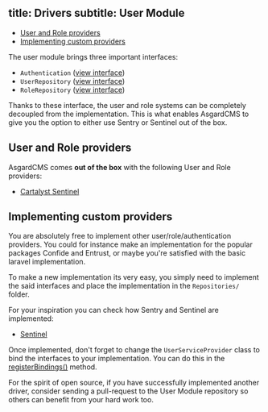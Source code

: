title: Drivers
subtitle: User Module
-------

- [User and Role providers](#user-and-role-providers)
- [Implementing custom providers](#implementing-custom-providers)


The user module brings three important interfaces:

- `Authentication` ([view interface](https://github.com/AsgardCms/Core/blob/master/Contracts/Authentication.php))
- `UserRepository` ([view interface](https://github.com/AsgardCms/User/blob/master/Repositories/UserRepository.php))
- `RoleRepository` ([view interface](https://github.com/AsgardCms/User/blob/master/Repositories/RoleRepository.php))

Thanks to these interface, the user and role systems can be completely decoupled from the implementation. This is what enables AsgardCMS to give you the option to either use Sentry or Sentinel out of the box.

## <a class="anchor" name="user-and-role-providers" href="#user-and-role-providers"></a> User and Role providers

AsgardCMS comes **out of the box** with the following User and Role providers:
  
- [Cartalyst Sentinel](https://cartalyst.com/manual/sentinel/1.0?utm_source=asgard-cms&utm_medium=readme&utm_campaign=asgard-cms)

## <a class="anchor" name="implementing-custom-providers" href="#implementing-custom-providers"></a> Implementing custom providers

You are absolutely free to implement other user/role/authentication providers. You could for instance make an implementation for the popular packages Confide and Entrust, or maybe you're satisfied with the basic laravel implementation. 

To make a new implementation its very easy, you simply need to implement the said interfaces and place the implementation in the `Repositories/` folder.

For your inspiration you can check how Sentry and Sentinel are implemented:

- [Sentinel](https://github.com/AsgardCms/User/tree/master/Repositories/Sentinel)

Once implemented, don't forget to change the `UserServiceProvider` class to bind the interfaces to your implementation. You can do this in the [registerBindings()](https://github.com/AsgardCms/User/blob/master/Providers/UserServiceProvider.php#L75) method.

For the spirit of open source, if you have successfully implemented another driver, consider sending a pull-request to the User Module repository so others can benefit from your hard work too.

